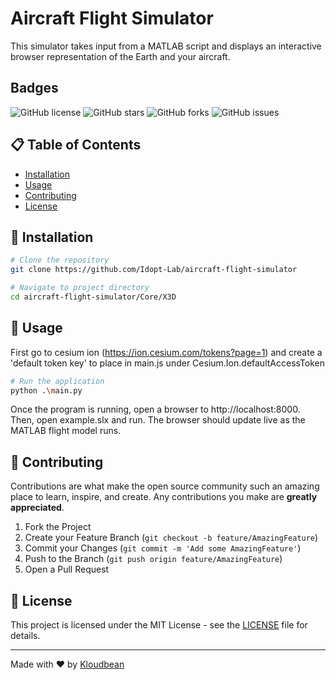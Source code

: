 # Aircraft Flight Simulator

This simulator takes input from a MATLAB script and displays an interactive browser representation of the Earth and your aircraft.

## Badges

![GitHub license](https://img.shields.io/github/license/Idopt-Lab/aircraft-flight-simulator)
![GitHub stars](https://img.shields.io/github/stars/Idopt-Lab/aircraft-flight-simulator)
![GitHub forks](https://img.shields.io/github/forks/Idopt-Lab/aircraft-flight-simulator)
![GitHub issues](https://img.shields.io/github/issues/Idopt-Lab/aircraft-flight-simulator)

## 📋 Table of Contents

- [Installation](#installation)
- [Usage](#usage)
- [Contributing](#contributing)
- [License](#license)

## 🚀 Installation

```bash
# Clone the repository
git clone https://github.com/Idopt-Lab/aircraft-flight-simulator

# Navigate to project directory
cd aircraft-flight-simulator/Core/X3D

```

## 📖 Usage

First go to cesium ion (https://ion.cesium.com/tokens?page=1) and create a 'default token key' to place in main.js under Cesium.Ion.defaultAccessToken

```bash
# Run the application
python .\main.py

```

Once the program is running, open a browser to http://localhost:8000. Then, open example.slx and run. The browser should update live as the MATLAB flight model runs.

## 🤝 Contributing

Contributions are what make the open source community such an amazing place to learn, inspire, and create. Any contributions you make are **greatly appreciated**.

1. Fork the Project
2. Create your Feature Branch (`git checkout -b feature/AmazingFeature`)
3. Commit your Changes (`git commit -m 'Add some AmazingFeature'`)
4. Push to the Branch (`git push origin feature/AmazingFeature`)
5. Open a Pull Request

## 📄 License

This project is licensed under the MIT License - see the [LICENSE](LICENSE) file for details.

---

Made with ❤️ by [Kloudbean](https://www.kloudbean.com)
